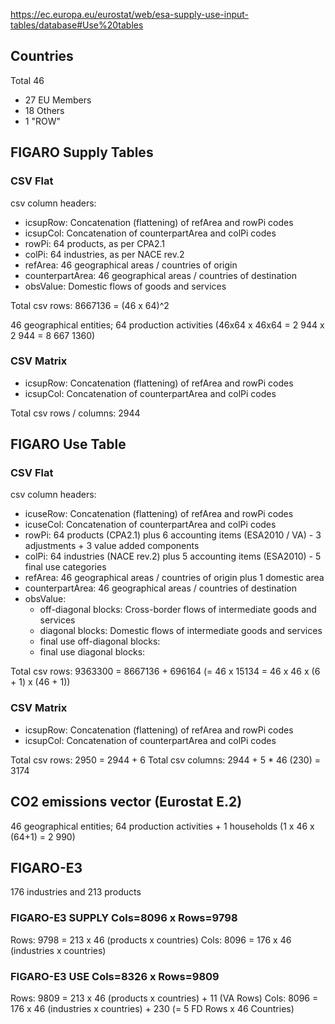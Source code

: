 https://ec.europa.eu/eurostat/web/esa-supply-use-input-tables/database#Use%20tables

## Countries

Total 46

* 27 EU Members
* 18 Others
* 1 "ROW"

## FIGARO Supply Tables

### CSV Flat

csv column headers:

* icsupRow: Concatenation (flattening) of refArea and rowPi codes
* icsupCol: Concatenation of counterpartArea and colPi codes
* rowPi: 64 products, as per CPA2.1
* colPi: 64 industries, as per NACE rev.2
* refArea: 46 geographical areas / countries of origin
* counterpartArea: 46 geographical areas / countries of destination
* obsValue: Domestic flows of goods and services

Total csv rows: 8667136 = (46 x 64)^2

46 geographical entities; 64 production activities
(46x64 x 46x64 = 2 944 x 2 944 = 8 667 1360)

### CSV Matrix

* icsupRow: Concatenation (flattening) of refArea and rowPi codes
* icsupCol: Concatenation of counterpartArea and colPi codes

Total csv rows / columns: 2944

## FIGARO Use Table 

### CSV Flat

csv column headers:

* icuseRow: Concatenation (flattening) of refArea and rowPi codes
* icuseCol: Concatenation of counterpartArea and colPi codes
* rowPi: 64 products (CPA2.1) plus 6 accounting items (ESA2010 / VA) - 3 adjustments + 3 value added components
* colPi: 64 industries (NACE rev.2) plus 5 accounting items (ESA2010) - 5 final use categories
* refArea: 46 geographical areas / countries of origin plus 1 domestic area
* counterpartArea: 46 geographical areas / countries of destination
* obsValue:
  * off-diagonal blocks: Cross-border flows of intermediate goods and services
  * diagonal blocks: Domestic flows of intermediate goods and services
  * final use off-diagonal blocks:
  * final use diagonal blocks:

Total csv rows: 9363300 = 8667136 + 696164 (= 46 x 15134 = 46 x 46 x (6 + 1) x (46 + 1))

### CSV Matrix 

* icsupRow: Concatenation (flattening) of refArea and rowPi codes
* icsupCol: Concatenation of counterpartArea and colPi codes

Total csv rows: 2950 = 2944 + 6
Total csv columns: 2944 + 5 * 46 (230) = 3174

## CO2 emissions vector (Eurostat E.2)

46 geographical entities; 64 production activities + 1 households
(1 x 46 x (64+1) = 2 990)


## FIGARO-E3 

176 industries and 213 products

### FIGARO-E3 SUPPLY Cols=8096 x Rows=9798

Rows: 9798 = 213 x 46 (products x countries)
Cols: 8096 = 176 x 46 (industries x countries)

### FIGARO-E3 USE Cols=8326 x Rows=9809

Rows: 9809 = 213 x 46 (products x countries) + 11 (VA Rows)
Cols: 8096 = 176 x 46 (industries x countries) + 230 (= 5 FD Rows x 46 Countries)


